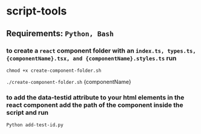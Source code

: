 # script-tools

## Requirements: `Python, Bash`

### to create a `react` component folder with an `index.ts, types.ts, {componentName}.tsx, and {componentName}.styles.ts` run 

`chmod +x create-component-folder.sh`

`./create-component-folder.sh` {componentName}

### to add the data-testid attribute to your html elements in the react component add the path of the component inside the script and run

`Python add-test-id.py`

  

